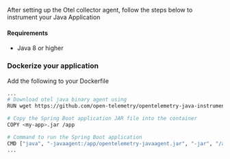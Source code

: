 After setting up the Otel collector agent, follow the steps below to instrument your Java Application

#### Requirements
- Java 8 or higher
&nbsp;

### Dockerize your application

Add the following to your Dockerfile

```bash
...
# Download otel java binary agent using 
RUN wget https://github.com/open-telemetry/opentelemetry-java-instrumentation/releases/latest/download/opentelemetry-javaagent.jar -O opentelemetry-javaagent.jar

# Copy the Spring Boot application JAR file into the container
COPY <my-app>.jar /app

# Command to run the Spring Boot application
CMD ["java", "-javaagent:/app/opentelemetry-javaagent.jar", "-jar", "/app/<my-app>.jar"]
...
```